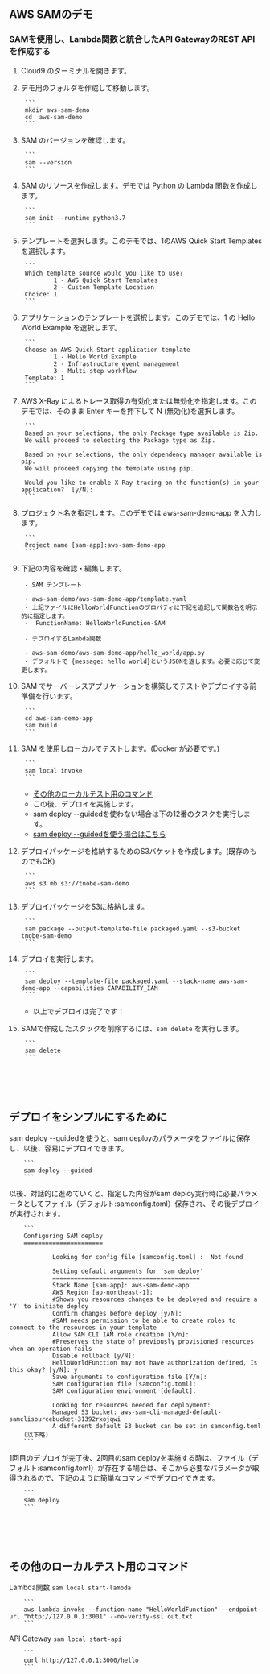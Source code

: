 ## AWS SAMのデモ
### SAMを使用し、Lambda関数と統合したAPI GatewayのREST APIを作成する


1. Cloud9 のターミナルを開きます。

1. デモ用のフォルダを作成して移動します。

        ```
        mkdir aws-sam-demo
        cd  aws-sam-demo
        ```

1. SAM のバージョンを確認します。

        ```
        sam --version
        ```

1. SAM のリソースを作成します。デモでは Python の Lambda 関数を作成します。

        ```
        sam init --runtime python3.7
        ```

1. テンプレートを選択します。このデモでは、1のAWS Quick Start Templatesを選択します。

        ```
        Which template source would you like to use?
                1 - AWS Quick Start Templates
                2 - Custom Template Location
        Choice: 1
        ```

1. アプリケーションのテンプレートを選択します。このデモでは、1 の Hello World Example を選択します。

        ```
        Choose an AWS Quick Start application template
                1 - Hello World Example
                2 - Infrastructure event management
                3 - Multi-step workflow
        Template: 1
        ```

1. AWS X-Ray によるトレース取得の有効化または無効化を指定します。このデモでは、そのまま Enter キーを押下して N (無効化)を選択します。

        ```
        Based on your selections, the only Package type available is Zip.
        We will proceed to selecting the Package type as Zip.

        Based on your selections, the only dependency manager available is pip.
        We will proceed copying the template using pip.

        Would you like to enable X-Ray tracing on the function(s) in your application?  [y/N]: 
        ```

1. プロジェクト名を指定します。このデモでは aws-sam-demo-app を入力します。

        ```
        Project name [sam-app]:aws-sam-demo-app
        ```


1. 下記の内容を確認・編集します。

        - SAM テンプレート

        - aws-sam-demo/aws-sam-demo-app/template.yaml 
        - 上記ファイルにHelloWorldFunctionのプロパティに下記を追記して関数名を明示的に指定します。
        -  FunctionName: HelloWorldFunction-SAM

        - デプロイするLambda関数

        - aws-sam-demo/aws-sam-demo-app/hello_world/app.py
        - デフォルトで {message: hello world}というJSONを返します。必要に応じて変更します。　


1. SAM でサーバーレスアプリケーションを構築してテストやデプロイする前準備を行います。

        ```
        cd aws-sam-demo-app
        sam build
        ```

1. SAM を使用しローカルでテストします。(Docker が必要です。)

        ```
        sam local invoke 
        ```


    - [その他のローカルテスト用のコマンド](#その他のローカルテスト用のコマンド) 
    - この後、デプロイを実施します。
    - sam deploy --guidedを使わない場合は下の12番のタスクを実行します。 
        <br />
    - [sam deploy --guidedを使う場合はこちら](#デプロイをシンプルにするために) 
        
 
1. デプロイパッケージを格納するためのS3バケットを作成します。(既存のものでもOK)

        ```
        aws s3 mb s3://tnobe-sam-demo
        ```

1. デプロイパッケージをS3に格納します。

        ```
        sam package --output-template-file packaged.yaml --s3-bucket tnobe-sam-demo
        ```

1. デプロイを実行します。

        ```
        sam deploy --template-file packaged.yaml --stack-name aws-sam-demo-app --capabilities CAPABILITY_IAM
        ```

    - 以上でデプロイは完了です！

1. SAMで作成したスタックを削除するには、`sam delete` を実行します。

        ```
        sam delete
        ```
 <br />
 <br />
 <br />

## デプロイをシンプルにするために 
 
sam deploy --guidedを使うと、sam deployのパラメータをファイルに保存し、以後、容易にデプロイできます。

        ```
        sam deploy --guided
        ```

以後、対話的に進めていくと、指定した内容がsam deploy実行時に必要パラメータとしてファイル（デフォルト:samconfig.toml）保存され、その後デプロイが実行されます。

        ```
        Configuring SAM deploy
        ======================

                Looking for config file [samconfig.toml] :  Not found

                Setting default arguments for 'sam deploy'
                =========================================
                Stack Name [sam-app]: aws-sam-demo-app
                AWS Region [ap-northeast-1]: 
                #Shows you resources changes to be deployed and require a 'Y' to initiate deploy
                Confirm changes before deploy [y/N]: 
                #SAM needs permission to be able to create roles to connect to the resources in your template
                Allow SAM CLI IAM role creation [Y/n]: 
                #Preserves the state of previously provisioned resources when an operation fails
                Disable rollback [y/N]: 
                HelloWorldFunction may not have authorization defined, Is this okay? [y/N]: y
                Save arguments to configuration file [Y/n]: 
                SAM configuration file [samconfig.toml]: 
                SAM configuration environment [default]: 

                Looking for resources needed for deployment:
                Managed S3 bucket: aws-sam-cli-managed-default-samclisourcebucket-31392rxojqwi
                A different default S3 bucket can be set in samconfig.toml
        (以下略)
        ```

1回目のデプロイが完了後、2回目のsam deployを実施する時は、ファイル（デフォルト:samconfig.toml）が存在する場合は、そこから必要なパラメータが取得されるので、下記のように簡単なコマンドでデプロイできます。

        ```
        sam deploy 
        ```

 <br />
 <br />
 <br />

## その他のローカルテスト用のコマンド 

Lambda関数
        ```
        sam local start-lambda
        ```

        ```
        aws lambda invoke --function-name "HelloWorldFunction" --endpoint-url "http://127.0.0.1:3001" --no-verify-ssl out.txt
        ```

API Gateway
        ```
        sam local start-api
        ```

        ```
        curl http://127.0.0.1:3000/hello
        ```




